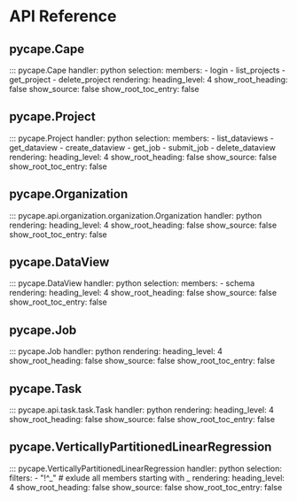 # API Reference

## pycape.Cape 
::: pycape.Cape
    handler: python
    selection:
        members:
            - login
            - list_projects
            - get_project
            - delete_project
    rendering:
        heading_level: 4
        show_root_heading: false
        show_source: false
        show_root_toc_entry: false

## pycape.Project
::: pycape.Project
    handler: python
    selection:
        members:
            - list_dataviews
            - get_dataview
            - create_dataview
            - get_job
            - submit_job
            - delete_dataview
    rendering:
        heading_level: 4
        show_root_heading: false
        show_source: false
        show_root_toc_entry: false

## pycape.Organization
::: pycape.api.organization.organization.Organization
    handler: python
    rendering:
        heading_level: 4
        show_root_heading: false
        show_source: false
        show_root_toc_entry: false

## pycape.DataView
::: pycape.DataView
    handler: python
    selection:
        members:
            - schema
    rendering:
        heading_level: 4
        show_root_heading: false
        show_source: false
        show_root_toc_entry: false

## pycape.Job
::: pycape.Job
    handler: python
    rendering:
        heading_level: 4
        show_root_heading: false
        show_source: false
        show_root_toc_entry: false

## pycape.Task
::: pycape.api.task.task.Task
    handler: python
    rendering:
        heading_level: 4
        show_root_heading: false
        show_source: false
        show_root_toc_entry: false

## pycape.VerticallyPartitionedLinearRegression
::: pycape.VerticallyPartitionedLinearRegression
    handler: python
    selection:
        filters:
            - "!^_"  # exlude all members starting with _
    rendering:
        heading_level: 4
        show_root_heading: false
        show_source: false
        show_root_toc_entry: false
